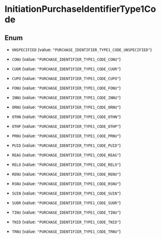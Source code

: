 

# InitiationPurchaseIdentifierType1Code

## Enum


* `UNSPECIFIED` (value: `"PURCHASE_IDENTIFIER_TYPE1_CODE_UNSPECIFIED"`)

* `CONU` (value: `"PURCHASE_IDENTIFIER_TYPE1_CODE_CONU"`)

* `CUOR` (value: `"PURCHASE_IDENTIFIER_TYPE1_CODE_CUOR"`)

* `CUPO` (value: `"PURCHASE_IDENTIFIER_TYPE1_CODE_CUPO"`)

* `FONU` (value: `"PURCHASE_IDENTIFIER_TYPE1_CODE_FONU"`)

* `INNU` (value: `"PURCHASE_IDENTIFIER_TYPE1_CODE_INNU"`)

* `ORNU` (value: `"PURCHASE_IDENTIFIER_TYPE1_CODE_ORNU"`)

* `OTHN` (value: `"PURCHASE_IDENTIFIER_TYPE1_CODE_OTHN"`)

* `OTHP` (value: `"PURCHASE_IDENTIFIER_TYPE1_CODE_OTHP"`)

* `PRNU` (value: `"PURCHASE_IDENTIFIER_TYPE1_CODE_PRNU"`)

* `PUID` (value: `"PURCHASE_IDENTIFIER_TYPE1_CODE_PUID"`)

* `REAG` (value: `"PURCHASE_IDENTIFIER_TYPE1_CODE_REAG"`)

* `RELO` (value: `"PURCHASE_IDENTIFIER_TYPE1_CODE_RELO"`)

* `RENU` (value: `"PURCHASE_IDENTIFIER_TYPE1_CODE_RENU"`)

* `RSNU` (value: `"PURCHASE_IDENTIFIER_TYPE1_CODE_RSNU"`)

* `SUIN` (value: `"PURCHASE_IDENTIFIER_TYPE1_CODE_SUIN"`)

* `SUOR` (value: `"PURCHASE_IDENTIFIER_TYPE1_CODE_SUOR"`)

* `TINU` (value: `"PURCHASE_IDENTIFIER_TYPE1_CODE_TINU"`)

* `TNID` (value: `"PURCHASE_IDENTIFIER_TYPE1_CODE_TNID"`)

* `TRNU` (value: `"PURCHASE_IDENTIFIER_TYPE1_CODE_TRNU"`)



